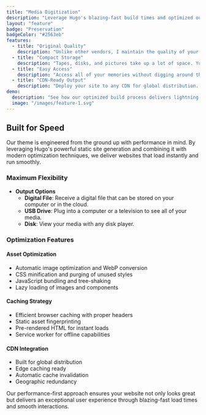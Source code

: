 ```yaml
---
title: "Media Digitization"
description: "Leverage Hugo's blazing-fast build times and optimized output. Your website loads instantly, providing an exceptional user experience."
layout: "feature"
badge: "Preservation"
badgeColor: "#2563eb"
features:
  - title: "Original Quality"
    description: "Unlike other vendors, I maintain the quality of your media as it is copied onto the computer."
  - title: "Compact Storage"
    description: "Tapes, disks, and pictures take up a lot of space. Your entire media collection could fit on one computer drive."
  - title: "Easy Access"
    description: "Access all of your memories without digging around the attic."
  - title: "CDN-Ready Output"
    description: "Deploy your site to any CDN for global distribution. Static files are optimized for edge caching and maximum performance."
demo:
  description: "See how our optimized build process delivers lightning-fast page loads and smooth transitions."
  image: "/images/feature-1.svg"
---
```


## Built for Speed

Our theme is engineered from the ground up with performance in mind. By leveraging Hugo's powerful static site generation and combining it with modern optimization techniques, we deliver websites that load instantly and run smoothly.

### Maximum Flexibility

- **Output Options** 
  - **Digital File**: Receive a digital file that can be stored on your computer or in the cloud.
  - **USB Drive**: Plug into a computer or a television to see all of your media.
  - **Disk**: View your media with any disk player.

### Optimization Features

#### Asset Optimization
- Automatic image optimization and WebP conversion
- CSS minification and purging of unused styles
- JavaScript bundling and tree-shaking
- Lazy loading of images and components

#### Caching Strategy
- Efficient browser caching with proper headers
- Static asset fingerprinting
- Pre-rendered HTML for instant loads
- Service worker for offline capabilities

#### CDN Integration
- Built for global distribution
- Edge caching ready
- Automatic cache invalidation
- Geographic redundancy

Our performance-first approach ensures your website not only looks great but delivers an exceptional user experience through blazing-fast load times and smooth interactions.
